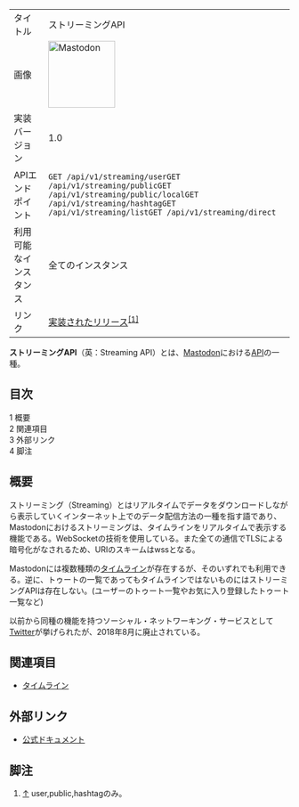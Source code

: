 <div>

|                        |                                                                                                                                                                                                                                                                                                        |
|------------------------|--------------------------------------------------------------------------------------------------------------------------------------------------------------------------------------------------------------------------------------------------------------------------------------------------------|
| タイトル               | ストリーミングAPI                                                                                                                                                                                                                                                                                      |
| 画像                   | [<img src="/images/thumb/0/00/Mastodon_logo.png/120px-Mastodon_logo.png" srcset="/images/thumb/0/00/Mastodon_logo.png/180px-Mastodon_logo.png 1.5x, /images/0/00/Mastodon_logo.png 2x" width="120" height="120" alt="Mastodon" />](/%E3%83%95%E3%82%A1%E3%82%A4%E3%83%AB:Mastodon_logo.png "Mastodon") |
| 実装バージョン         | 1.0                                                                                                                                                                                                                                                                                                    |
| APIエンドポイント      | `GET /api/v1/streaming/userGET /api/v1/streaming/publicGET /api/v1/streaming/public/localGET /api/v1/streaming/hashtagGET /api/v1/streaming/listGET /api/v1/streaming/direct`                                                                                                                          |
| 利用可能なインスタンス | 全てのインスタンス                                                                                                                                                                                                                                                                                     |
| リンク                 | <a href="https://github.com/tootsuite/mastodon/releases/tag/v1.0" rel="nofollow">実装されたリリース</a><sup>[\[1\]](#cite_note-1)</sup>                                                                                                                                                                |

  
**ストリーミングAPI**（英：Streaming API）とは、[Mastodon](/Mastodon "Mastodon")における[API](/index.php?title=API&action=edit&redlink=1 "API (存在しないページ)")の一種。

<div id="toc">

<div lang="ja" dir="ltr">

## 目次

</div>

-   [1 概要](#.E6.A6.82.E8.A6.81)
-   [2 関連項目](#.E9.96.A2.E9.80.A3.E9.A0.85.E7.9B.AE)
-   [3 外部リンク](#.E5.A4.96.E9.83.A8.E3.83.AA.E3.83.B3.E3.82.AF)
-   [4 脚注](#.E8.84.9A.E6.B3.A8)

</div>

## 概要

ストリーミング（Streaming）とはリアルタイムでデータをダウンロードしながら表示していくインターネット上でのデータ配信方法の一種を指す語であり、Mastodonにおけるストリーミングは、タイムラインをリアルタイムで表示する機能である。WebSocketの技術を使用している。また全ての通信でTLSによる暗号化がなされるため、URIのスキームはwssとなる。

Mastodonには複数種類の[タイムライン](/%E3%82%BF%E3%82%A4%E3%83%A0%E3%83%A9%E3%82%A4%E3%83%B3 "タイムライン")が存在するが、そのいずれでも利用できる。逆に、トゥートの一覧であってもタイムラインではないものにはストリーミングAPIは存在しない。(ユーザーのトゥート一覧やお気に入り登録したトゥート一覧など)

以前から同種の機能を持つソーシャル・ネットワーキング・サービスとして[Twitter](/Twitter "Twitter")が挙げられたが、2018年8月に廃止されている。

## 関連項目

-   [タイムライン](/%E3%82%BF%E3%82%A4%E3%83%A0%E3%83%A9%E3%82%A4%E3%83%B3 "タイムライン")

## 外部リンク

-   <a href="https://github.com/tootsuite/documentation/blob/master/Using-the-API/Streaming-API.md" rel="nofollow">公式ドキュメント</a>

## 脚注

<div>

1.  <span id="cite_note-1">[↑](#cite_ref-1) user,public,hashtagのみ。</span>

</div>

</div>
